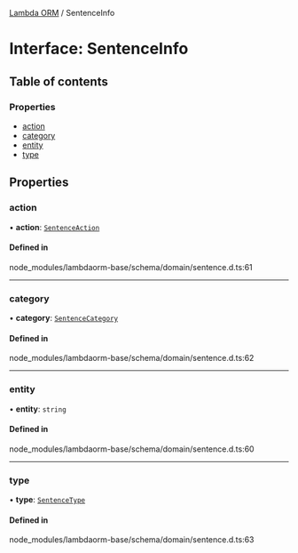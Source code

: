 [Lambda ORM](../README.md) / SentenceInfo

# Interface: SentenceInfo

## Table of contents

### Properties

- [action](SentenceInfo.md#action)
- [category](SentenceInfo.md#category)
- [entity](SentenceInfo.md#entity)
- [type](SentenceInfo.md#type)

## Properties

### action

• **action**: [`SentenceAction`](../enums/SentenceAction.md)

#### Defined in

node_modules/lambdaorm-base/schema/domain/sentence.d.ts:61

___

### category

• **category**: [`SentenceCategory`](../enums/SentenceCategory.md)

#### Defined in

node_modules/lambdaorm-base/schema/domain/sentence.d.ts:62

___

### entity

• **entity**: `string`

#### Defined in

node_modules/lambdaorm-base/schema/domain/sentence.d.ts:60

___

### type

• **type**: [`SentenceType`](../enums/SentenceType.md)

#### Defined in

node_modules/lambdaorm-base/schema/domain/sentence.d.ts:63
